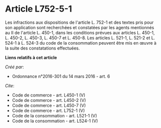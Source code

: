 # Article L752-5-1

Les infractions aux dispositions de l'article L. 752-1 et des textes pris pour son application sont recherchées et constatées
par les agents mentionnés au II de l'article L. 450-1, dans les conditions prévues aux articles L. 450-1, L. 450-2, L. 450-3,
L. 450-7 et L. 450-8. Les articles L. 521-1, L. 521-2 et L. 524-1 à L. 524-3 du code de la consommation peuvent être mis en
œuvre à la suite des constatations effectuées.

**Liens relatifs à cet article**

_Créé par_:

  - Ordonnance n°2016-301 du 14 mars 2016 - art. 6

_Cite_:

  - Code de commerce - art. L450-1 (V)
  - Code de commerce - art. L450-2 (V)
  - Code de commerce - art. L450-7 (V)
  - Code de commerce - art. L752-1 (V)
  - Code de la consommation - art. L521-1 (V)
  - Code de la consommation - art. L524-1 (V)
